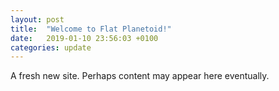 ```yaml
---
layout: post
title:  "Welcome to Flat Planetoid!"
date:   2019-01-10 23:56:03 +0100
categories: update
---
```

A fresh new site. Perhaps content may appear here eventually.